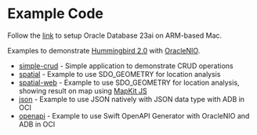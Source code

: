 # Example Code

Follow the [link](https://blogs.oracle.com/database/post/announcing-oracle-database-23ai-free-container-images-for-armbased-apple-macbook-computers?source=:so:li:or:awr:odb:::&SC=:so:li:or:awr:odb:::&pcode=) to setup Oracle Database 23ai on ARM-based Mac.

Examples to demonstrate [Hummingbird 2.0](https://hummingbird.codes) with [OracleNIO](https://github.com/lovetodream/oracle-nio/tree/main).

- [simple-crud](https://github.com/kicsipixel/oracle-nio-examples/tree/main/simple-crud) - Simple application to demonstrate CRUD operations
- [spatial](https://github.com/kicsipixel/oracle-nio-examples/tree/main/spatial) - Example to use SDO_GEOMETRY for location analysis
- [spatial-web](https://github.com/kicsipixel/oracle-nio-examples/tree/main/spatial-web) - Example to use SDO_GEOMETRY for location analysis, showing result on map using [MapKit JS](https://developer.apple.com/maps/web/)
- [json](https://github.com/kicsipixel/oracle-nio-examples/tree/main/json) - Example to use JSON natively with JSON data type with ADB in OCI
- [openapi](https://github.com/kicsipixel/oracle-nio-examples/tree/main/openapi) - Example to use Swift OpenAPI Generator with OracleNIO and ADB in OCI

